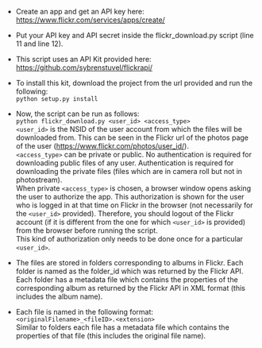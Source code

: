 - Create an app and get an API key here: https://www.flickr.com/services/apps/create/

- Put your API key and API secret inside the flickr_download.py script (line 11 and line 12).

- This script uses an API Kit provided here: https://github.com/sybrenstuvel/flickrapi/

- To install this kit, download the project from the url provided and run the following:  
`python setup.py install`

- Now, the script can be run as follows:  
`python flickr_download.py <user_id> <access_type>`  
`<user_id>` is the NSID of the user account from which the files will be downloaded from. This can be seen in the Flickr url of the photos page of the user (https://www.flickr.com/photos/user_id/).  
`<access_type>` can be private or public. No authentication is required for downloading public files of any user. Authentication is required for downloading the private files (files which are in camera roll but not in photostream).  
When private `<access_type>` is chosen, a browser window opens asking the user to authorize the app. This authorization is shown for the user who is logged in at that time on Flickr in the browser (not necessarily for the `<user_id>` provided). Therefore, you should logout of the Flickr account (if it is different from the one for which `<user_id>` is provided) from the browser before running the script.  
This kind of authorization only needs to be done once for a particular `<user_id>`.

- The files are stored in folders corresponding to albums in Flickr. Each folder is named as the folder_id which was returned by the Flickr API. Each folder has a metadata file which contains the properties of the corresponding album as returned by the Flickr API in XML format (this includes the album name). 

- Each file is named in the following format:   
`<originalFilename>_<fileID>.<extension>`  
Similar to folders each file has a metadata file which contains the properties of that file (this includes the original file name). 
